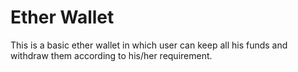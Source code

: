 # Ether Wallet

This is a basic ether wallet in which user can keep all his funds and withdraw them according to his/her requirement.

